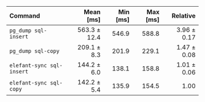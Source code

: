| Command | Mean [ms] | Min [ms] | Max [ms] | Relative |
|:---|---:|---:|---:|---:|
| `pg_dump sql-insert` | 563.3 ± 12.4 | 546.9 | 588.8 | 3.96 ± 0.17 |
| `pg_dump sql-copy` | 209.1 ± 8.3 | 201.9 | 229.1 | 1.47 ± 0.08 |
| `elefant-sync sql-insert` | 144.2 ± 6.0 | 138.1 | 158.8 | 1.01 ± 0.06 |
| `elefant-sync sql-copy` | 142.2 ± 5.4 | 135.9 | 154.5 | 1.00 |
